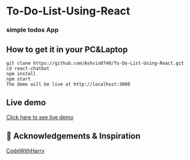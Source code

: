 # To-Do-List-Using-React

### simple todos App

## How to get it in your PC&Laptop
```
git clone https://github.com/Ashvin0740/To-Do-List-Using-React.git
cd react-chatbot
npm install
npm start
The demo will be live at http://localhost:3000
```
## Live demo

[Click here to see live demo](https://to-dos-list.netlify.app/)


## 🎉 Acknowledgements & Inspiration

[CodeWithHarry](https://www.youtube.com/watch?v=RGKi6LSPDLU)
